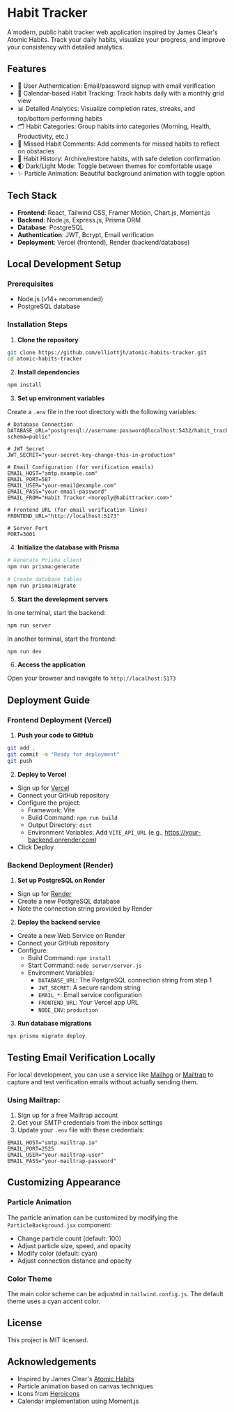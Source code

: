 # Habit Tracker

A modern, public habit tracker web application inspired by James Clear's Atomic Habits. Track your daily habits, visualize your progress, and improve your consistency with detailed analytics.

## Features

- 🔐 User Authentication: Email/password signup with email verification
- 📅 Calendar-based Habit Tracking: Track habits daily with a monthly grid view
- 📊 Detailed Analytics: Visualize completion rates, streaks, and top/bottom performing habits
- 🗂️ Habit Categories: Group habits into categories (Morning, Health, Productivity, etc.)
- 📝 Missed Habit Comments: Add comments for missed habits to reflect on obstacles
- 🔄 Habit History: Archive/restore habits, with safe deletion confirmation
- 🌓 Dark/Light Mode: Toggle between themes for comfortable usage
- ✨ Particle Animation: Beautiful background animation with toggle option

## Tech Stack

- **Frontend**: React, Tailwind CSS, Framer Motion, Chart.js, Moment.js
- **Backend**: Node.js, Express.js, Prisma ORM
- **Database**: PostgreSQL
- **Authentication**: JWT, Bcrypt, Email verification
- **Deployment**: Vercel (frontend), Render (backend/database)

## Local Development Setup

### Prerequisites

- Node.js (v14+ recommended)
- PostgreSQL database

### Installation Steps

1. **Clone the repository**

```bash
git clone https://github.com/elliottjh/atomic-habits-tracker.git
cd atomic-habits-tracker
```

2. **Install dependencies**

```bash
npm install
```

3. **Set up environment variables**

Create a `.env` file in the root directory with the following variables:

```
# Database Connection
DATABASE_URL="postgresql://username:password@localhost:5432/habit_tracker?schema=public"

# JWT Secret
JWT_SECRET="your-secret-key-change-this-in-production"

# Email Configuration (for verification emails)
EMAIL_HOST="smtp.example.com"
EMAIL_PORT=587
EMAIL_USER="your-email@example.com"
EMAIL_PASS="your-email-password"
EMAIL_FROM="Habit Tracker <noreply@habittracker.com>"

# Frontend URL (for email verification links)
FRONTEND_URL="http://localhost:5173"

# Server Port
PORT=3001
```

4. **Initialize the database with Prisma**

```bash
# Generate Prisma client
npm run prisma:generate

# Create database tables
npm run prisma:migrate
```

5. **Start the development servers**

In one terminal, start the backend:
```bash
npm run server
```

In another terminal, start the frontend:
```bash
npm run dev
```

6. **Access the application**

Open your browser and navigate to `http://localhost:5173`

## Deployment Guide

### Frontend Deployment (Vercel)

1. **Push your code to GitHub**

```bash
git add .
git commit -m "Ready for deployment"
git push
```

2. **Deploy to Vercel**

- Sign up for [Vercel](https://vercel.com)
- Connect your GitHub repository
- Configure the project:
  - Framework: Vite
  - Build Command: `npm run build`
  - Output Directory: `dist`
  - Environment Variables: Add `VITE_API_URL` (e.g., https://your-backend.onrender.com)
- Click Deploy

### Backend Deployment (Render)

1. **Set up PostgreSQL on Render**

- Sign up for [Render](https://render.com)
- Create a new PostgreSQL database
- Note the connection string provided by Render

2. **Deploy the backend service**

- Create a new Web Service on Render
- Connect your GitHub repository
- Configure:
  - Build Command: `npm install`
  - Start Command: `node server/server.js`
  - Environment Variables:
    - `DATABASE_URL`: The PostgreSQL connection string from step 1
    - `JWT_SECRET`: A secure random string
    - `EMAIL_*`: Email service configuration
    - `FRONTEND_URL`: Your Vercel app URL
    - `NODE_ENV`: `production`

3. **Run database migrations**

```bash
npx prisma migrate deploy
```

## Testing Email Verification Locally

For local development, you can use a service like [Mailhog](https://github.com/mailhog/MailHog) or [Mailtrap](https://mailtrap.io/) to capture and test verification emails without actually sending them.

### Using Mailtrap:

1. Sign up for a free Mailtrap account
2. Get your SMTP credentials from the inbox settings
3. Update your `.env` file with these credentials:

```
EMAIL_HOST="smtp.mailtrap.io"
EMAIL_PORT=2525
EMAIL_USER="your-mailtrap-user"
EMAIL_PASS="your-mailtrap-password"
```

## Customizing Appearance

### Particle Animation

The particle animation can be customized by modifying the `ParticleBackground.jsx` component:

- Change particle count (default: 100)
- Adjust particle size, speed, and opacity
- Modify color (default: cyan)
- Adjust connection distance and opacity

### Color Theme

The main color scheme can be adjusted in `tailwind.config.js`. The default theme uses a cyan accent color.

## License

This project is MIT licensed.

## Acknowledgements

- Inspired by James Clear's [Atomic Habits](https://jamesclear.com/atomic-habits)
- Particle animation based on canvas techniques
- Icons from [Heroicons](https://heroicons.com)
- Calendar implementation using Moment.js
